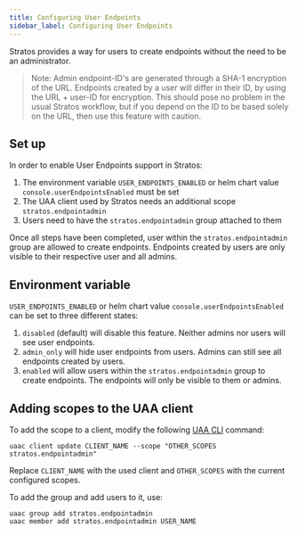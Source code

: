 ```yaml
---
title: Configuring User Endpoints
sidebar_label: Configuring User Endpoints
---
```


Stratos provides a way for users to create endpoints without the need to be an administrator.

> Note: Admin endpoint-ID's are generated through a SHA-1 encryption of the URL. Endpoints created by a user will differ in their ID, by using the URL + user-ID for encryption. This should pose no problem in the usual Stratos workflow, but if you depend on the ID to be based solely on the URL, then use this feature with caution.

## Set up

In order to enable User Endpoints support in Stratos:

1. The environment variable `USER_ENDPOINTS_ENABLED` or helm chart value `console.userEndpointsEnabled` must be set
2. The UAA client used by Stratos needs an additional scope `stratos.endpointadmin`
3. Users need to have the `stratos.endpointadmin` group attached to them

Once all steps have been completed, user within the `stratos.endpointadmin` group are allowed to create endpoints. Endpoints created by users are only visible to their respective user and all admins.

## Environment variable

`USER_ENDPOINTS_ENABLED` or helm chart value `console.userEndpointsEnabled` can be set to three different states:

1. `disabled` (default) will disable this feature. Neither admins nor users will see user endpoints.
2. `admin_only` will hide user endpoints from users. Admins can still see all endpoints created by users.
3. `enabled` will allow users within the `stratos.endpointadmin` group to create endpoints. The endpoints will only be visible to them or admins.


## Adding scopes to the UAA client

To add the scope to a client, modify the following [UAA CLI](https://github.com/cloudfoundry/cf-uaac) command:

```
uaac client update CLIENT_NAME --scope "OTHER_SCOPES stratos.endpointadmin"
```

Replace `CLIENT_NAME` with the used client and `OTHER_SCOPES` with the current configured scopes.

To add the group and add users to it, use:

```
uaac group add stratos.endpointadmin
uaac member add stratos.endpointadmin USER_NAME
```
